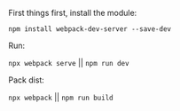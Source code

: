 First things first, install the module:

`npm install webpack-dev-server --save-dev`

Run:

`npx webpack serve` || `npm run dev`

Pack dist:

`npx webpack` || `npm run build`
